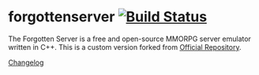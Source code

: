forgottenserver [![Build Status](https://travis-ci.org/brunominervino/forgottenserver.svg?branch=master)](https://travis-ci.org/brunominervino/forgottenserver)
===============

The Forgotten Server is a free and open-source MMORPG server emulator written in C++. This is a custom version forked from [Official Repository](https://github.com/otland/forgottenserver).

[Changelog](https://github.com/brunominervino/forgottenserver/blob/master/CHANGELOG.md)
